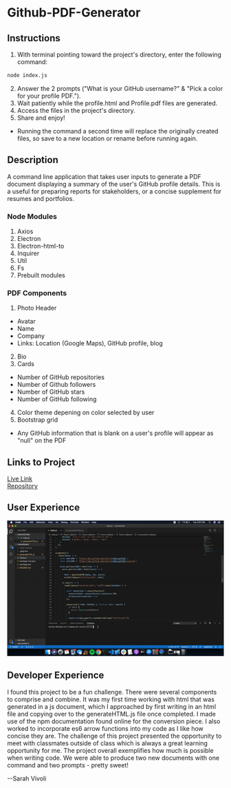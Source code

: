 # Github-PDF-Generator

## Instructions

1. With terminal pointing toward the project's directory, enter the following command:
```sh
node index.js
```
2. Answer the 2 prompts ("What is your GitHub username?" & "Pick a color for your profile PDF.").
3. Wait patiently while the profile.html and Profile.pdf files are generated.
4. Access the files in the project's directory.
5. Share and enjoy!
* Running the command a second time will replace the originally created files, so save to a new location or rename before running again.

## Description

A command line application that takes user inputs to generate a PDF document displaying a summary of the user's GitHub profile details. This is a useful for preparing reports for stakeholders, or a concise supplement for resumes and portfolios.

### Node Modules

1. Axios
2. Electron
3. Electron-html-to
4. Inquirer
5. Util
6. Fs
7. Prebuilt modules

### PDF Components

1. Photo Header
- Avatar
- Name
- Company
- Links: Location (Google Maps), GitHub profile, blog
2. Bio
3. Cards
- Number of GitHub repositories
- Number of Github followers
- Number of GitHub stars
- Number of GitHub following
4. Color theme depening on color selected by user
5. Bootstrap grid
* Any GitHub information that is blank on a user's profile will appear as "null" on the PDF

## Links to Project

[Live Link](https://svivoli.github.io/github-pdf-generator/)  
[Repository](https://github.com/svivoli/github-pdf-generator)

## User Experience

![Gif](github-pdf-demo.gif)

## Developer Experience

I found this project to be a fun challenge. There were several components to comprise and combine. It was my first time working with html that was generated in a js document, which I approached by first writing in an html file and copying over to the generateHTML.js file once completed. I made use of the npm documentation found online for the conversion piece. I also worked to incorporate es6 arrow functions into my code as I like how concise they are. The challenge of this project presented the opportunity to meet with classmates outside of class which is always a great learning opportunity for me. The project overall exemplifies how much is possible when writing code. We were able to produce two new documents with one command and two prompts - pretty sweet!

--Sarah Vivoli







